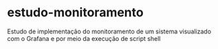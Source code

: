 # estudo-monitoramento
Estudo de implementação do monitoramento de um sistema visualizado com o Grafana e por meio da execução de script shell
